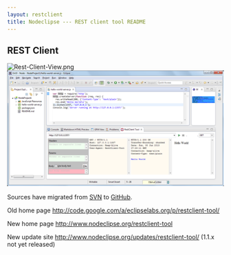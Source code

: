 ```yaml
---
layout: restclient
title: Nodeclipse --- REST client tool README
---
```



## REST Client


![Rest-Client-View.png](Pictures/Rest-Client-View.png)
![](../img/Nodeclipse-NTS-Hello-world.png)

Sources have migrated from [SVN](http://svn.codespot.com/a/eclipselabs.org/restclient-tool/trunk/)
 to [GitHub](https://github.com/Nodeclipse/restclient-tool/).

Old home page <http://code.google.com/a/eclipselabs.org/p/restclient-tool/>

New home page <http://www.nodeclipse.org/restclient-tool> 

New update site <http://www.nodeclipse.org/updates/restclient-tool/> (1.1.x not yet released)